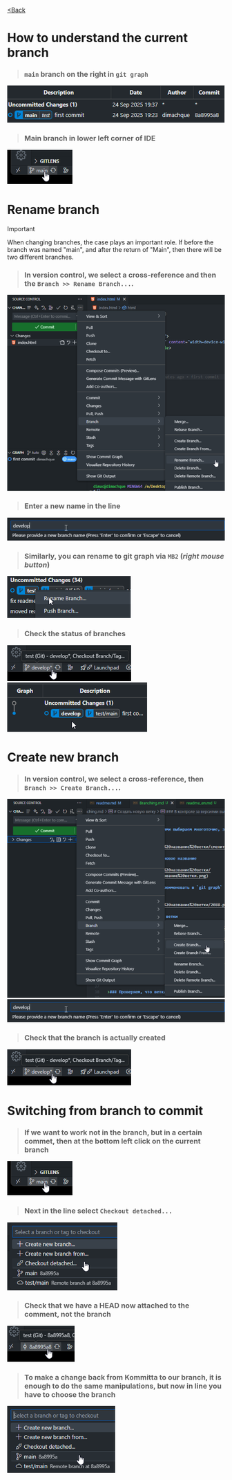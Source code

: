 [<Back](/readme_en.md)

# How to understand the current branch

> ### `main` branch on the right in `git graph`

![](/assets/7.%20Сменить%20название%20ветки/main%20ветка%20до%20смены.png)

> ### Main branch in lower left corner of IDE

![](/assets/7.%20Сменить%20название%20ветки/ветка%20main.png)

# Rename branch

> [!IMPORTANT]      
> When changing branches, the case plays an important role. If before the branch was named "main", and after the return of "Main", then there will be two different branches.

> ### In version control, we select a cross-reference and then the `Branch >> Rename Branch...`.

![](/assets/7.%20Сменить%20название%20ветки/сменить%20название%20ветки.png)

> ### Enter a new name in the line

![](/assets/7.%20Сменить%20название%20ветки/в%20строке%20меняем%20название%20ветки.png)

> ### Similarly, you can rename to git graph via `MB2` (_right mouse button_)

![](/assets/7.%20Сменить%20название%20ветки/2088.png)

> ### Check the status of branches

![](/assets/7.%20Сменить%20название%20ветки/новое%20название%20ветки.png)       
![](/assets/7.%20Сменить%20название%20ветки/новое%20название%20ветки%202.png)

# Create new branch

> ### In version control, we select a cross-reference, then `Branch >> Create Branch...`.

![](/assets/7.%20Сменить%20название%20ветки/2089.png)       
![](/assets/7.%20Сменить%20название%20ветки/в%20строке%20меняем%20название%20ветки.png)

> ### Check that the branch is actually created

![](/assets/7.%20Сменить%20название%20ветки/новое%20название%20ветки.png)

# Switching from branch to commit

> ### If we want to work not in the branch, but in a certain commet, then at the bottom left click on the current branch

![](/assets/7.%20Сменить%20название%20ветки/ветка%20main.png)

> ### Next in the line select `Checkout detached...`

![](/assets/7.%20Сменить%20название%20ветки/чекаут.png)

> ### Check that we have a HEAD now attached to the comment, not the branch

![](/assets/7.%20Сменить%20название%20ветки/смена%20коммита%20на%20ветку.png)

> ### To make a change back from Kommitta to our branch, it is enough to do the same manipulations, but now in line you have to choose the branch

![](/assets/7.%20Сменить%20название%20ветки/выбрать%20ветку.png)